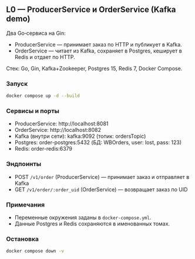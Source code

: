 ## L0 — ProducerService и OrderService (Kafka demo)

Два Go‑сервиса на Gin:
- ProducerService — принимает заказ по HTTP и публикует в Kafka.
- OrderService — читает из Kafka, сохраняет в Postgres, кеширует в Redis и отдает по HTTP.

Стек: Go, Gin, Kafka+Zookeeper, Postgres 15, Redis 7, Docker Compose.

### Запуск
```bash
docker compose up -d --build
```

### Сервисы и порты
- ProducerService: http://localhost:8081
- OrderService: http://localhost:8082
- Kafka (внутри сети): kafka:9092 (топик: ordersTopic)
- Postgres: order-postgres:5432 (БД: WBOrders, user: lost, pass: 123)
- Redis: order-redis:6379

### Эндпоинты
- POST `/v1/order` (ProducerService) — принимает заказ и отправляет в Kafka
- GET `/v1/order/:order_uid` (OrderService) — возвращает заказ по UID

### Примечания
- Переменные окружения заданы в `docker-compose.yml`.
- Данные Postgres и Redis сохраняются в именованных томах.

### Остановка
```bash
docker compose down -v
```
